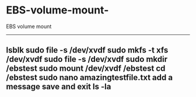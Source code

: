 # EBS-volume-mount-
EBS volume mount 

---
lsblk
sudo file -s /dev/xvdf
sudo mkfs -t xfs /dev/xvdf
sudo file -s /dev/xvdf
sudo mkdir /ebstest
sudo mount /dev/xvdf /ebstest
cd /ebstest
sudo nano amazingtestfile.txt
add a message
save and exit
ls -la
---
